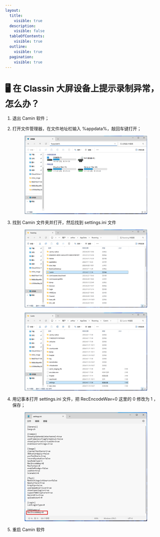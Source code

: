 ```yaml
---
layout:
  title:
    visible: true
  description:
    visible: false
  tableOfContents:
    visible: true
  outline:
    visible: true
  pagination:
    visible: true
---
```


# 🖥️ 在 Classin 大屏设备上提示录制异常，怎么办？

1. 退出 Camin 软件；
2.  打开文件管理器，在文件地址栏输入 %appdata%，敲回车键打开；

    <figure><img src="../.gitbook/assets/image.png" alt=""><figcaption></figcaption></figure>
3.  找到 Camin 文件夹并打开，然后找到 settings.ini 文件

    <figure><img src="../.gitbook/assets/image (1).png" alt=""><figcaption></figcaption></figure>

    <figure><img src="../.gitbook/assets/image (2).png" alt=""><figcaption></figcaption></figure>
4.  用记事本打开 settings.ini 文件，把 RecEncodeWav=0 这里的 0 修改为 1 ，保存；

    <figure><img src="../.gitbook/assets/image (3).png" alt=""><figcaption></figcaption></figure>
5. 重启 Camin 软件
